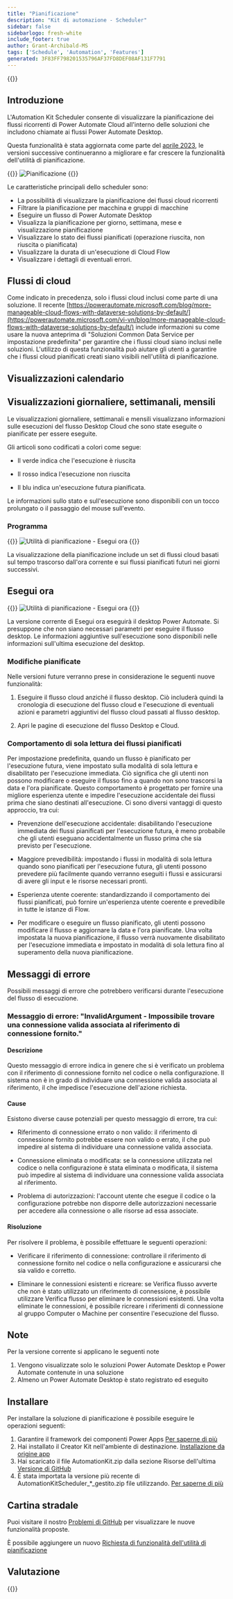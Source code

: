 ```yaml
---
title: "Pianificazione"
description: "Kit di automazione - Scheduler"
sidebar: false
sidebarlogo: fresh-white
include_footer: true
author: Grant-Archibald-MS
tags: ['Schedule', 'Automation', 'Features']
generated: 3F83FF798201535796AF37FD8DEF08AF131F7791
---
```


{{<toc>}}

## Introduzione

L'Automation Kit Scheduler consente di visualizzare la pianificazione dei flussi ricorrenti di Power Automate Cloud all'interno delle soluzioni che includono chiamate ai flussi Power Automate Desktop.

Questa funzionalità è stata aggiornata come parte del [aprile 2023](/it/releases/march-2023), le versioni successive continueranno a migliorare e far crescere la funzionalità dell'utilità di pianificazione.

{{<border>}}
![Pianificazione](/images/schedule.png)
{{</border>}}

Le caratteristiche principali dello scheduler sono:

- La possibilità di visualizzare la pianificazione dei flussi cloud ricorrenti
- Filtrare la pianificazione per macchina e gruppi di macchine
- Eseguire un flusso di Power Automate Desktop
- Visualizza la pianificazione per giorno, settimana, mese e visualizzazione pianificazione
- Visualizzare lo stato dei flussi pianificati (operazione riuscita, non riuscita o pianificata)
- Visualizzare la durata di un'esecuzione di Cloud Flow
- Visualizzare i dettagli di eventuali errori.

## Flussi di cloud

Come indicato in precedenza, solo i flussi cloud inclusi come parte di una soluzione. Il recente [https://powerautomate.microsoft.com/blog/more-manageable-cloud-flows-with-dataverse-solutions-by-default/](https://powerautomate.microsoft.com/vi-vn/blog/more-manageable-cloud-flows-with-dataverse-solutions-by-default/) include informazioni su come usare la nuova anteprima di "Soluzioni Common Data Service per impostazione predefinita" per garantire che i flussi cloud siano inclusi nelle soluzioni. L'utilizzo di questa funzionalità può aiutare gli utenti a garantire che i flussi cloud pianificati creati siano visibili nell'utilità di pianificazione.

## Visualizzazioni calendario

## Visualizzazioni giornaliere, settimanali, mensili

Le visualizzazioni giornaliere, settimanali e mensili visualizzano informazioni sulle esecuzioni del flusso Desktop Cloud che sono state eseguite o pianificate per essere eseguite.

Gli articoli sono codificati a colori come segue:

- Il verde indica che l'esecuzione è riuscita

- Il rosso indica l'esecuzione non riuscita

- Il blu indica un'esecuzione futura pianificata.

Le informazioni sullo stato e sull'esecuzione sono disponibili con un tocco prolungato o il passaggio del mouse sull'evento.

### Programma

{{<border>}}
![Utilità di pianificazione - Esegui ora](/images/scheduler-schedule-view.png)
{{</border>}}

La visualizzazione della pianificazione include un set di flussi cloud basati sul tempo trascorso dall'ora corrente e sui flussi pianificati futuri nei giorni successivi.

## Esegui ora

{{<border>}}
![Utilità di pianificazione - Esegui ora](/images/scheduler-run-now.png)
{{</border>}}

La versione corrente di Esegui ora eseguirà il desktop Power Automate. Si presuppone che non siano necessari parametri per eseguire il flusso desktop. Le informazioni aggiuntive sull'esecuzione sono disponibili nelle informazioni sull'ultima esecuzione del desktop.

### Modifiche pianificate

Nelle versioni future verranno prese in considerazione le seguenti nuove funzionalità:

1. Eseguire il flusso cloud anziché il flusso desktop. Ciò includerà quindi la cronologia di esecuzione del flusso cloud e l'esecuzione di eventuali azioni e parametri aggiuntivi del flusso cloud passati al flusso desktop.

2. Apri le pagine di esecuzione del flusso Desktop e Cloud.

### Comportamento di sola lettura dei flussi pianificati

Per impostazione predefinita, quando un flusso è pianificato per l'esecuzione futura, viene impostato sulla modalità di sola lettura e disabilitato per l'esecuzione immediata. Ciò significa che gli utenti non possono modificare o eseguire il flusso fino a quando non sono trascorsi la data e l'ora pianificate. Questo comportamento è progettato per fornire una migliore esperienza utente e impedire l'esecuzione accidentale dei flussi prima che siano destinati all'esecuzione.
Ci sono diversi vantaggi di questo approccio, tra cui:

- Prevenzione dell'esecuzione accidentale: disabilitando l'esecuzione immediata dei flussi pianificati per l'esecuzione futura, è meno probabile che gli utenti eseguano accidentalmente un flusso prima che sia previsto per l'esecuzione.

- Maggiore prevedibilità: impostando i flussi in modalità di sola lettura quando sono pianificati per l'esecuzione futura, gli utenti possono prevedere più facilmente quando verranno eseguiti i flussi e assicurarsi di avere gli input e le risorse necessari pronti.

- Esperienza utente coerente: standardizzando il comportamento dei flussi pianificati, può fornire un'esperienza utente coerente e prevedibile in tutte le istanze di Flow.

- Per modificare o eseguire un flusso pianificato, gli utenti possono modificare il flusso e aggiornare la data e l'ora pianificate. Una volta impostata la nuova pianificazione, il flusso verrà nuovamente disabilitato per l'esecuzione immediata e impostato in modalità di sola lettura fino al superamento della nuova pianificazione.

## Messaggi di errore

Possibili messaggi di errore che potrebbero verificarsi durante l'esecuzione del flusso di esecuzione.

### Messaggio di errore: "InvalidArgument - Impossibile trovare una connessione valida associata al riferimento di connessione fornito."

#### Descrizione

Questo messaggio di errore indica in genere che si è verificato un problema con il riferimento di connessione fornito nel codice o nella configurazione. Il sistema non è in grado di individuare una connessione valida associata al riferimento, il che impedisce l'esecuzione dell'azione richiesta.

#### Cause

Esistono diverse cause potenziali per questo messaggio di errore, tra cui:

- Riferimento di connessione errato o non valido: il riferimento di connessione fornito potrebbe essere non valido o errato, il che può impedire al sistema di individuare una connessione valida associata.

- Connessione eliminata o modificata: se la connessione utilizzata nel codice o nella configurazione è stata eliminata o modificata, il sistema può impedire al sistema di individuare una connessione valida associata al riferimento.

- Problema di autorizzazioni: l'account utente che esegue il codice o la configurazione potrebbe non disporre delle autorizzazioni necessarie per accedere alla connessione o alle risorse ad essa associate.

#### Risoluzione

Per risolvere il problema, è possibile effettuare le seguenti operazioni:

- Verificare il riferimento di connessione: controllare il riferimento di connessione fornito nel codice o nella configurazione e assicurarsi che sia valido e corretto.

- Eliminare le connessioni esistenti e ricreare: se Verifica flusso avverte che non è stato utilizzato un riferimento di connessione, è possibile utilizzare Verifica flusso per eliminare le connessioni esistenti. Una volta eliminate le connessioni, è possibile ricreare i riferimenti di connessione al gruppo Computer o Machine per consentire l'esecuzione del flusso.

## Note

Per la versione corrente si applicano le seguenti note

1. Vengono visualizzate solo le soluzioni Power Automate Desktop e Power Automate contenute in una soluzione
1. Almeno un Power Automate Desktop è stato registrato ed eseguito

## Installare

Per installare la soluzione di pianificazione è possibile eseguire le operazioni seguenti:

1. Garantire il framework dei componenti Power Apps <a href="https://learn.microsoft.com/en-us/power-apps/developer/component-framework/component-framework-for-canvas-apps#enable-the-power-apps-component-framework-feature" target="_blank">Per saperne di più</a>
1. Hai installato il Creator Kit nell'ambiente di destinazione. <a href="https://appsource.microsoft.com/en-us/product/dynamics-365/microsoftpowercatarch.creatorkit1" target="_blank">Installazione da origine app</a>
1. Hai scaricato il file AutomationKit.zip dalla sezione Risorse dell'ultima <a href="https://github.com/microsoft/powercat-automation-kit/releases" target="_blank">Versione di GitHub</a>
1. È stata importata la versione più recente di AutomationKitScheduler_*_gestito.zip file utilizzando. <a href='https://learn.microsoft.com/en-us/power-apps/maker/data-platform/import-update-export-solutions' target="_blank">Per saperne di più</a>

## Cartina stradale

Puoi visitare il nostro <a href="https://github.com/microsoft/powercat-automation-kit/issues?q=is%3Aissue+is%3Aopen+label%3Ascheduler" target="_blank">Problemi di GitHub</a> per visualizzare le nuove funzionalità proposte.

È possibile aggiungere un nuovo <a href="https://github.com/microsoft/powercat-automation-kit/issues/new?assignees=&labels=automation-kit%2Cenhancement%2Cscheduler&template=2-automation-kit-feature.yml&title=%5BAutomation+Kit+-+Feature%5D%3A+FEATURE+TITLE" target="_blank">Richiesta di funzionalità dell'utilità di pianificazione</a>

## Valutazione

{{<questions name="/content/it/features/scheduler.json" completed="Grazie per aver fornito feedback" showNavigationButtons="false" locale="it">}}
